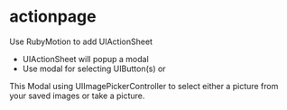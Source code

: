 actionpage
==========

Use RubyMotion to add UIActionSheet
 - UIActionSheet will popup a modal
 - Use modal for selecting UIButton(s) or 
 
 This Modal using UIImagePickerController to select either a picture from your saved images or take a picture.
